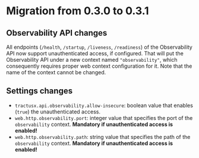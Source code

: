 # Migration from 0.3.0 to 0.3.1

## Observability API changes

All endpoints (`/health`, `/startup`, `/liveness`, `/readiness`) of the Observability API now support unauthenticated access, if configured. That will put the
Observability API under a new context named `"observability"`, which consequently requires proper web context
configuration for it. Note that the name of the context cannot be changed.

## Settings changes

- `tractusx.api.observability.allow-insecure`: boolean value that enables (`true`) the unauthenticated access.
- `web.http.observability.port`: integer value that specifies the port of the `observability` context. **Mandatory if
  unauthenticated access is enabled!**
- `web.http.observability.path`: string value that specifies the path of the `observability` context. **Mandatory if
  unauthenticated access is enabled!**
